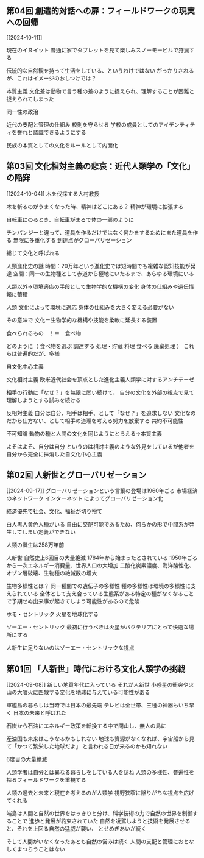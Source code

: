 ## 第04回 創造的対話への扉：フィールドワークの現実への回帰
[[2024-10-11]]

現在のイヌイット
普通に家でタブレットを見て楽しみスノーモービルで狩猟する

伝統的な自然観を持って生活をしている、というわけではない
がっかりされるが、これはイメージのおしつけでは？

本質主義
文化差は動物で言う種の差のように捉えられ、理解することが困難と捉えられてしまった

同一性の政治

近代の支配と管理の仕組み
校則を守らせる
学校の成員としてのアイデンティティを誉れと認識できるようにする

民族の本質としての文化をルールとして内面化



## 第03回 文化相対主義の悲哀：近代人類学の「文化」の陥穽
[[2024-10-04]]
木を伐採する大村教授

木を斬るのがうまくなった時、精神はどこにある？
精神が環境に拡張する

自転車にのるとき、自転車がまるで体の一部のように

チンパンジーと違って、道具を作るだけではなく何かをするためにまた道具を作る
無限に多重化する
到達点がグローバリゼーション

総じて文化と呼ばれる

人類進化史の謎
時間：20万年という進化史では短時間でも複雑な認知技能が発達
空間：同一の生物種として赤道から極地にいたるまで、あらゆる環境にいる

人類以外→環境適応の手段として生物学的な機構の変化
身体の仕組みや遺伝情報に蓄積

人類
文化によって環境に適応
身体の仕組みを大きく変える必要がない

その意味で 文化＝生物学的な機構や技能を柔軟に延長する装置

食べられるもの　！＝　食べ物

どのように（
食べ物を選ぶ
調達する
処理・貯蔵
料理
食べる
廃棄処理
）
これらは普遍的だが、多様

自文化中心主義

文化相対主義
欧米近代社会を頂点とした進化主義人類学に対するアンチテーゼ

相手の行動に「なぜ？」を無限に問い続けて、
自分の文化を外部の視点で見て理解しようとする試みを続ける

反相対主義
自分は自分、相手は相手、として「なぜ？」を追求しない
文化なのだから仕方ない、として相手の道理を考える努力を放棄する
共約不可能性

不可知論
動物の種と人間の文化を同じようにとらえる→本質主義

よそはよそ、自分は自分
というのは相対主義のような外見をしているが他者を自分から完全に抹消した自文化中心主義

## 第02回 人新世とグローバリゼーション
[[2024-09-17]]
グローバリゼーションという言葉の登場は1960年ごろ
市場経済のネットワーク
インターネット
によってグローバリゼーション化

経済優先で社会、文化、福祉が切り捨て

白人黒人黄色人種がいる
自由に交配可能であるため、何らかの形で中間系が発生してしまい定義ができない

人類の誕生は258万年前

人新世
自然史上6回目の大量絶滅
1784年から始まったとされている
1950年ごろから一次エネルギー消費量、世界人口の大増加
二酸化炭素濃度、海洋酸性化、オゾン層破壊、生物種の絶滅数の増大

生物多様性とは？
同一種間での遺伝子の多様性
種の多様性は環境の多様性に支えられている
全体として支え合っている生態系がある特定の種がなくなることで予期せぬ出来事が起きてしまう可能性があるので危険

ホモ・セントリック
火星を地球化する

ゾーエー・セントリック
最初に行うべきは火星がバクテリアにとって快適な場所にする

人新生に足りないのはゾーエー・セントリックな視点

## 第01回 「人新世」時代における文化人類学の挑戦
[[2024-09-08]]
新しい地質年代に入っている
それが人新世
小惑星の衝突や火山の大噴火に匹敵する変化を地球に与えている可能性がある

軍艦島の暮らしは当時では日本の最先端
テレビは全世帯、三種の神器もいち早く
日本の未来と呼ばれた

石炭から石油にエネルギー政策を転換する中で閉山し、無人の島に

産油国も未来はこうなるかもしれない
地球も資源がなくなれば、宇宙船から見て「かつて繁栄した地球だよ」
と言われる日が来るのかも知れない

6度目の大量絶滅

人類学者は自分とは異なる暮らしをしている人を訪ね
人類の多様性、普遍性を探るフィールドワークを重視する

人類の過去と未来と現在を考えるのが人類学
視野狭窄に陥りがちな視点を広げてくれる

端島は人間と自然の世界をはっきりと分け、科学技術の力で自然の世界を制御することで
進歩と発展が約束されていた
自然を凌駕しようと技術を発展させると、それを上回る自然の猛威が襲い、
とせめぎあいが続く

そして人間がいなくなったあとも自然の営みは続く
人間の支配と管理におとなしくまつらうことはない

